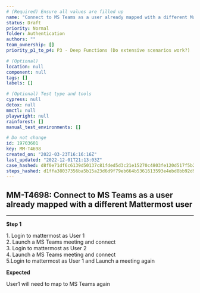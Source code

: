 ```yaml
---
# (Required) Ensure all values are filled up
name: "Connect to MS Teams as a user already mapped with a different Mattermost user"
status: Draft
priority: Normal
folder: Authentication
authors: ""
team_ownership: []
priority_p1_to_p4: P3 - Deep Functions (Do extensive scenarios work?)

# (Optional)
location: null
component: null
tags: []
labels: []

# (Optional) Test type and tools
cypress: null
detox: null
mmctl: null
playwright: null
rainforest: []
manual_test_environments: []

# Do not change
id: 19703601
key: MM-T4698
created_on: "2022-03-23T16:16:16Z"
last_updated: "2022-12-01T21:13:03Z"
case_hashed: d8f0e71df6c6139d50137c81fded5d3c21e15270c4803fe120d517f5b2018e72b57b4d7d4794e8220d99b29267256e7c
steps_hashed: d1ffa38037356ba5b15a23d6d9f79eb664b5361613593e4ebd8bb92d9a685e749c151a526a8cfe24e3f88298c77fccf6
---
```


<!-- (Auto-generated) Based on frontmatter's "key" and "name" -->

## MM-T4698: Connect to MS Teams as a user already mapped with a different Mattermost user

---

**Step 1**

1\. Login to mattermost as User 1\
2\. Launch a MS Teams meeting and connect\
3\. Login to mattermost as User 2\
4\. Launch a MS Teams meeting and connect\
5.Login to mattermost as User 1 and Launch a meeting again

**Expected**

User1 will need to map to MS Teams again
